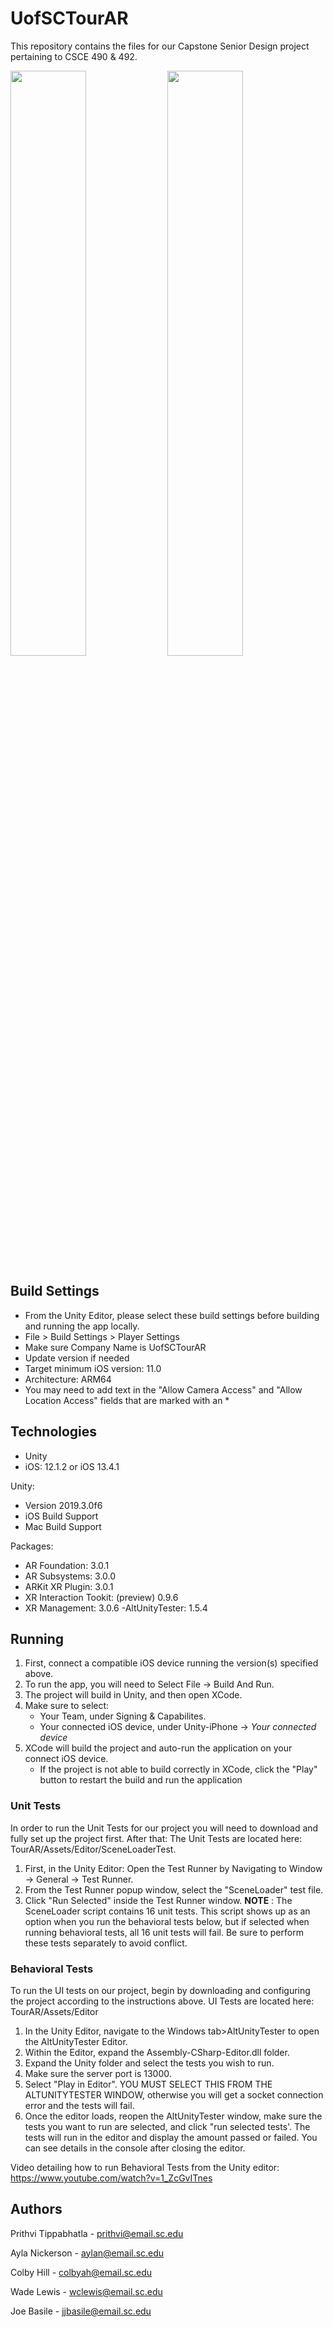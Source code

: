 
# UofSCTourAR
This repository contains the files for our Capstone Senior Design project pertaining to CSCE 490 & 492.

<img src="https://media.githubusercontent.com/media/SCCapstone/UofSCTourAR/master/docs/img/homescreen.PNG" width="49%"> <img src="https://media.githubusercontent.com/media/SCCapstone/UofSCTourAR/master/docs/img/arstop.PNG" width="49%">

## Build Settings
 - From the Unity Editor, please select these build settings before building and running the app locally.
 - File > Build Settings > Player Settings 
 - Make sure Company Name is UofSCTourAR
 - Update version if needed
 - Target minimum iOS version: 11.0 
 - Architecture: ARM64
 - You may need to add text in the "Allow Camera Access" and "Allow Location Access" fields that are marked with an *
 
 
## Technologies
  - Unity
  - iOS: 12.1.2 or iOS 13.4.1

Unity: 
  - Version 2019.3.0f6
  - iOS Build Support
  - Mac Build Support

Packages: 
  - AR Foundation: 3.0.1
  - AR Subsystems: 3.0.0
  - ARKit XR Plugin: 3.0.1
  - XR Interaction Tookit: (preview) 0.9.6
  - XR Management: 3.0.6
  -AltUnityTester: 1.5.4


## Running
 1. First, connect a compatible iOS device running the version(s) specified above.
 2. To run the app, you will need to Select File -> Build And Run.
 3. The project will build in Unity, and then open XCode. 
 4. Make sure to select:
    - Your Team, under Signing & Capabilites.
    - Your connected iOS device, under Unity-iPhone -> *Your connected device*
 5. XCode will build the project and auto-run the application on your connect iOS device.
    - If the project is not able to build correctly in XCode, click the "Play" button to restart the build and run the application

### Unit Tests
In order to run the Unit Tests for our project you will need to download and fully set up the project first. After that:
The Unit Tests are located here: TourAR/Assets/Editor/SceneLoaderTest.
 1. First, in the Unity Editor: Open the Test Runner by Navigating to Window -> General -> Test Runner.
 2. From the Test Runner popup window, select the "SceneLoader" test file.
 3. Click "Run Selected" inside the Test Runner window.
 **NOTE** : The SceneLoader script contains 16 unit tests. This script shows up as an option when you run the behavioral tests below, but if selected when running behavioral tests, all 16 unit tests will fail. Be sure to perform these tests separately to avoid conflict.
 
### Behavioral Tests
To run the UI tests on our project, begin by downloading and configuring the project according to the instructions above. 
UI Tests are located here: TourAR/Assets/Editor
 1. In the Unity Editor, navigate to the Windows tab>AltUnityTester to open the AltUnityTester Editor. 
 2. Within the Editor, expand the Assembly-CSharp-Editor.dll folder. 
 3. Expand the Unity folder and select the tests you wish to run. 
 4. Make sure the server port is 13000.
 5. Select "Play in Editor". YOU MUST SELECT THIS FROM THE ALTUNITYTESTER WINDOW, otherwise you will get a socket connection error and the tests will fail.
 6. Once the editor loads, reopen the AltUnityTester window, make sure the tests you want to run are selected, and click "run selected tests'. The tests will run in the editor and display the amount passed or failed. You can see details in the console after closing the editor.
 
 Video detailing how to run Behavioral Tests from the Unity editor: https://www.youtube.com/watch?v=1_ZcGvITnes 
 
## Authors
 
  Prithvi Tippabhatla - prithvi@email.sc.edu

  Ayla Nickerson - aylan@email.sc.edu

  Colby Hill - colbyah@email.sc.edu

  Wade Lewis - wclewis@email.sc.edu

  Joe Basile - jjbasile@email.sc.edu


